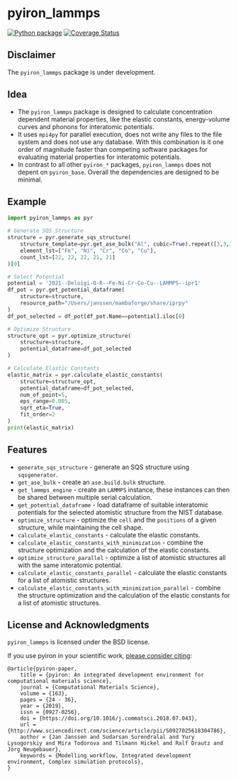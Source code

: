 # pyiron_lammps

[![Python package](https://github.com/pyiron/pyiron_lammps/actions/workflows/unittests.yml/badge.svg)](https://github.com/pyiron/pyiron_lammps/actions)
[![Coverage Status](https://coveralls.io/repos/github/pyiron/pyiron_lammps/badge.svg?branch=main)](https://coveralls.io/github/pyiron/pyiron_lammps?branch=main)

## Disclaimer
The `pyiron_lammps` package is under development. 

## Idea
* The `pyiron_lammps` package is designed to calculate concentration dependent material properties, like the elastic constants, energy-volume curves and phonons for interatomic potentials. 
* It uses `mpi4py` for parallel execution, does not write any files to the file system and does not use any database. With this combination is it one order of magnitude faster than competing software packages for evaluating material properties for interatomic potentials. 
* In contrast to all other `pyiron_*` packages, `pyiron_lammps` does not depent on `pyiron_base`. Overall the dependencies are designed to be minimal. 

## Example
```python
import pyiron_lammps as pyr

# Generate SQS Structure
structure = pyr.generate_sqs_structure(
    structure_template=pyr.get_ase_bulk("Al", cubic=True).repeat([3,3,3]), 
    element_lst=["Fe", "Ni", "Cr", "Co", "Cu"], 
    count_lst=[22, 22, 22, 21, 21]
)[0]

# Select Potential
potential = '2021--Deluigi-O-R--Fe-Ni-Cr-Co-Cu--LAMMPS--ipr1'
df_pot = pyr.get_potential_dataframe(
    structure=structure, 
    resource_path="/Users/janssen/mambaforge/share/iprpy"
)
df_pot_selected = df_pot[df_pot.Name==potential].iloc[0]

# Optimize Structure
structure_opt = pyr.optimize_structure(
    structure=structure, 
    potential_dataframe=df_pot_selected
)

# Calculate Elastic Constants
elastic_matrix = pyr.calculate_elastic_constants(
    structure=structure_opt, 
    potential_dataframe=df_pot_selected, 
    num_of_point=5, 
    eps_range=0.005, 
    sqrt_eta=True, 
    fit_order=2
)
print(elastic_matrix)
```

## Features
* `generate_sqs_structure` - generate an SQS structure using `sqsgenerator`.
* `get_ase_bulk` - create an `ase.build.bulk` structure.
* `get_lammps_engine` - create an `LAMMPS` instance, these instances can then be shared between multiple serial calculation.
* `get_potential_dataframe` - load dataframe of suitable interatomic potentials for the selected atomistic structure from the NIST database.
* `optimize_structure` - optimize the `cell` and the `positions` of a given structure, while maintaining the cell shape.
* `calculate_elastic_constants` - calculate the elastic constants.
* `calculate_elastic_constants_with_minimization` - combine the structure optimization and the calculation of the elastic constants.
* `optimize_structure_parallel` - optimize a list of atomistic structures all with the same interatomic potential. 
* `calculate_elastic_constants_parallel` - calculate the elastic constants for a list of atomistic structures. 
* `calculate_elastic_constants_with_minimization_parallel` - combine the structure optimization and the calculation of the elastic constants for a list of atomistic structures. 

## License and Acknowledgments
`pyiron_lammps` is licensed under the BSD license.

If you use pyiron in your scientific work, [please consider citing](http://www.sciencedirect.com/science/article/pii/S0927025618304786):

```
@article{pyiron-paper,
    title = {pyiron: An integrated development environment for computational materials science},
    journal = {Computational Materials Science},
    volume = {163},
    pages = {24 - 36},
    year = {2019},
    issn = {0927-0256},
    doi = {https://doi.org/10.1016/j.commatsci.2018.07.043},
    url = {http://www.sciencedirect.com/science/article/pii/S0927025618304786},
    author = {Jan Janssen and Sudarsan Surendralal and Yury Lysogorskiy and Mira Todorova and Tilmann Hickel and Ralf Drautz and Jörg Neugebauer},
    keywords = {Modelling workflow, Integrated development environment, Complex simulation protocols},
}
```
